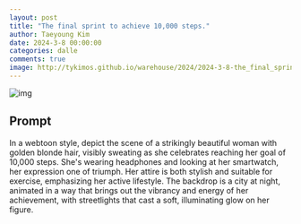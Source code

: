```yaml
---
layout: post
title: "The final sprint to achieve 10,000 steps."
author: Taeyoung Kim
date: 2024-3-8 00:00:00
categories: dalle
comments: true
image: http://tykimos.github.io/warehouse/2024/2024-3-8-the_final_sprint_to_achieve_10,000_steps._title.jpeg
---
```


![img](http://tykimos.github.io/warehouse/2024/2024-3-8-the_final_sprint_to_achieve_10,000_steps._title.jpeg)

## Prompt
In a webtoon style, depict the scene of a strikingly beautiful woman with golden blonde hair, visibly sweating as she celebrates reaching her goal of 10,000 steps. She's wearing headphones and looking at her smartwatch, her expression one of triumph. Her attire is both stylish and suitable for exercise, emphasizing her active lifestyle. The backdrop is a city at night, animated in a way that brings out the vibrancy and energy of her achievement, with streetlights that cast a soft, illuminating glow on her figure.
